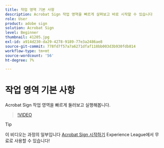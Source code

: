 ```yaml
---
title: 작업 영역 기본 사항
description: Acrobat Sign 작업 영역을 빠르게 살펴보고 바로 시작할 수 있습니다
role: User
product: adobe sign
solution: Acrobat Sign
level: Beginner
thumbnail: 41205.jpg
exl-id: a914d230-da29-4278-9189-77e3a2486ae8
source-git-commit: 778fd7f57a7a6271dfaf118bb003d3b930fdb814
workflow-type: tm+mt
source-wordcount: '56'
ht-degree: 7%

---
```


# 작업 영역 기본 사항

Acrobat Sign 작업 영역을 빠르게 둘러보고 실행해봅니다.

>[!VIDEO](https://video.tv.adobe.com/v/41205?hidetitle=true)

>[!TIP]
>
>이 비디오는 과정의 일부입니다 [Acrobat Sign 시작하기](https://experienceleague.adobe.com/?recommended=Sign-U-1-2020.1) Experience League에서 무료로 사용할 수 있습니다!

